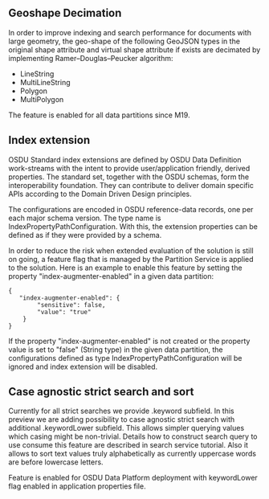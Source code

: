 ## Geoshape Decimation

In order to improve indexing and search performance for documents with large geometry, the geo-shape of the following
GeoJSON types in the original shape attribute and virtual shape attribute if exists are decimated
by implementing Ramer–Douglas–Peucker algorithm:
- LineString
- MultiLineString
- Polygon
- MultiPolygon

The feature is enabled for all data partitions since M19.

## Index extension

OSDU Standard index extensions are defined by OSDU Data Definition work-streams with the intent to provide
user/application friendly, derived properties. The standard set, together with the OSDU schemas, form the
interoperability foundation. They can contribute to deliver domain specific APIs according to the Domain Driven Design
principles.

The configurations are encoded in OSDU reference-data records, one per each major schema version. The type name
is IndexPropertyPathConfiguration. With this, the extension properties can be defined as if they were provided by a schema.

In order to reduce the risk when extended evaluation of the solution is still on going, a feature flag that is managed by
the Partition Service is applied to the solution. Here is an example to enable this feature by setting the property 
"index-augmenter-enabled" in a given data partition:
```
{
   "index-augmenter-enabled": {
        "sensitive": false,
        "value": "true"
    }
}
```

If the property "index-augmenter-enabled" is not created or the property value is set to "false" (String type) in the
given data partition, the configurations defined as type IndexPropertyPathConfiguration will be ignored and index extension will be disabled. 

## Case agnostic strict search and sort
Currently for all strict searches we provide .keyword subfield. In this preview we are adding possibility to case agnostic
strict search with additional .keywordLower subfield. This allows simpler querying values which casing might be non-trivial.
Details how to construct search query to use consume this feature are described in search service tutorial.
Also it allows to sort text values truly alphabetically as currently uppercase words are before lowercase letters.

Feature is enabled for OSDU Data Platform deployment with keywordLower flag enabled in application properties file.

